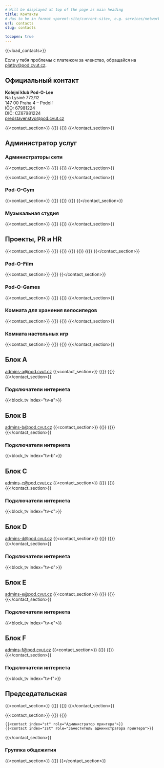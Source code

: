 ```yaml
---
# Will be displayed at top of the page as main heading
title: Контакты
# Has to be in format <parent-site/current-site>, e.g. services/network (notice missing slash at the beginning)
url: contacts
slug: contacts

tocopen: true
---
```

{{<load_contacts>}}

Если у тебя проблемы с платежом за членство, обращайся на <platby@pod.cvut.cz>.

## Официальный контакт

**Kolejní klub Pod-O-Lee**  
Na Lysině 772/12  
147 00 Praha 4 – Podolí  
IČO: 67981224  
DIČ: CZ67981224  
<predstavenstvo@pod.cvut.cz>

{{<contact_section>}}
        {{<contact index="pk" role="Председатель">}}
        {{<contact index="m" role="Заместитель председателя">}}
{{</contact_section>}}

## Администратор услуг
### Администраторы сети

{{<contact_section>}}
    {{<contact index="ss" role="Системный администратор">}}
    {{<contact index="zss" role="Заместитель системного администратора">}}
{{</contact_section>}}

{{<contact_section>}}
    {{<contact index="sn" role="Администратор сети">}}
    {{<contact index="zsn" role="Заместитель администратора сети ">}}
{{</contact_section>}}

### Pod-O-Gym

{{<contact_section>}}
    {{<contact index="sg" role="Администратор Pod-O-Gym">}}
    {{<contact index="zsg" role="Заместитель администратора Pod-O-Gym">}}
    {{<contact index="sgt" role="Член команды Pod-O-Gym">}}
{{</contact_section>}}

### Музыкальная студия

{{<contact_section>}}
    {{<contact index="sh" role="Администратор музыкальной студии">}}
    {{<contact index="zsh" role="Заместитель администратора музыкальной студии">}}
{{</contact_section>}}

## Проекты, PR и HR

{{<contact_section>}}
    {{<contact index="sp" role="Администратор проектов">}}
    {{<contact index="zsp" role="Заместитель администратора проектов">}}
    {{<contact index="pr" role="PR manager">}}
    {{<contact index="prt" role="Член PR-команды">}}
    {{<contact index="hr" role="HR manager">}}
{{</contact_section>}}

### Pod-O-Film

{{<contact_section>}}
    {{<contact index="sf" role="Менеджер Pod-O-Film">}}
{{</contact_section>}}

### Pod-O-Games

{{<contact_section>}}
    {{<contact index="gm" role="Администратор Pod-O-Games">}}
    {{<contact index="zgm" role="Заместитель администратора Pod-O-Games">}}
{{</contact_section>}}

### Комната для хранения велосипедов

{{<contact_section>}}
    {{<contact index="sk" role="Администратор хранения велосипедов">}}
    {{<contact index="zsk" role="Заместитель администратора по хранению велосипедов">}}
{{</contact_section>}}

### Комната настольных игр

{{<contact_section>}}
    {{<contact index="sdh" role="менеджер комнаты настольных игр">}}
    {{<contact index="zsdh" role="Заместитель менеджер комнаты настольных игр">}}
{{</contact_section>}}

## Блок A

<admins-a@pod.cvut.cz>
{{<contact_section>}}
    {{<contact index="sba" role="Администратор блока A">}}
    {{<contact index="zsba" role="Заместитель администратора блока A">}}
{{</contact_section>}}

### Подключатели интернета

{{<block_tv index="tv-a">}}

## Блок B

<admins-b@pod.cvut.cz>
{{<contact_section>}}
    {{<contact index="sbb" role="Администратор блока B">}}
    {{<contact index="zsbb" role="Заместитель администратора блока B">}}
{{</contact_section>}}

### Подключатели интернета

{{<block_tv index="tv-b">}}

## Блок C

<admins-c@pod.cvut.cz>
{{<contact_section>}}
    {{<contact index="sbc" role="Администратор блока C">}}
    {{<contact index="zsbc" role="Заместитель администратора блока C">}}
{{</contact_section>}}

### Подключатели интернета

{{<block_tv index="tv-c">}}

## Блок D

<admins-d@pod.cvut.cz>
{{<contact_section>}}
    {{<contact index="sbd" role="Администратор блока D">}}
    {{<contact index="zsbd" role="Заместитель администратора блока D">}}
{{</contact_section>}}

### Подключатели интернета

{{<block_tv index="tv-d">}}

## Блок E

<admins-e@pod.cvut.cz>
{{<contact_section>}}
    {{<contact index="sbe" role="Администратор блока E">}}
    {{<contact index="zsbe" role="Заместитель администратора блока E">}}
{{</contact_section>}}

### Подключатели интернета

{{<block_tv index="tv-e">}}

## Блок F

<admins-f@pod.cvut.cz>
{{<contact_section>}}
    {{<contact index="sbf" role="Администратор блока F">}}
    {{<contact index="zsbf" role="Заместитель администратора блока F">}}
{{</contact_section>}}

### Подключатели интернета

{{<block_tv index="tv-f">}}

## Председательская

{{<contact_section>}}
    {{<contact index="sl" role="Администратор Pod-O-Lab">}}
    {{<contact index="zsl" role="Заместитель администратора Pod-O-Lab">}}
{{</contact_section>}}

{{<contact_section>}}
    {{<contact index="pc" role="Администратор компьютерного класса">}}
    {{<contact index="zpc" role="Заместитель aдминистратор компьютерного класса">}}

    {{<contact index="st" role="Администратор принтера">}}
    {{<contact index="zst" role="Заместитель администратора принтера">}}
{{</contact_section>}}

### Группка общежития

{{<contact_section>}}
    {{<contact index="vks" role="Ведущий группкы общежития">}}
{{</contact_section>}}
